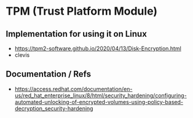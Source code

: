 # TPM (Trust Platform Module) 

## Implementation for using it on Linux 

  * https://tpm2-software.github.io/2020/04/13/Disk-Encryption.html
  * clevis

## Documentation / Refs
 
  * https://access.redhat.com/documentation/en-us/red_hat_enterprise_linux/8/html/security_hardening/configuring-automated-unlocking-of-encrypted-volumes-using-policy-based-decryption_security-hardening
  
